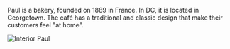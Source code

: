 Paul is a bakery, founded on 1889 in France. In DC, it is located in Georgetown. The café has a traditional and classic design that make their customers feel "at home".


<img scr="/web1-sp/img/paul.JPG" alt="Interior Paul">
